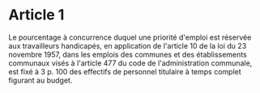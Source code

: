 # Article 1

Le pourcentage à concurrence duquel une priorité d'emploi est réservée aux travailleurs handicapés, en application de l'article 10 de la loi du 23 novembre 1957, dans les emplois des communes et des établissements communaux visés à l'article 477 du code de l'administration communale, est fixé à 3 p. 100 des effectifs de personnel titulaire à temps complet figurant au budget.
